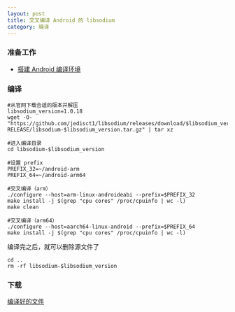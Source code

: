 ```yaml
---
layout: post
title: 交叉编译 Android 的 libsodium
category: 编译
---
```


### 准备工作
- [搭建 Android 编译环境](/编译/2019/11/22/android-environment.html)

### 编译
```shell
#从官网下载合适的版本并解压
libsodium_version=1.0.18
wget -O- "https://github.com/jedisct1/libsodium/releases/download/$libsodium_version-RELEASE/libsodium-$libsodium_version.tar.gz" | tar xz

#进入编译目录
cd libsodium-$libsodium_version

#设置 prefix
PREFIX_32=~/android-arm
PREFIX_64=~/android-arm64

#交叉编译（arm）
./configure --host=arm-linux-androideabi --prefix=$PREFIX_32
make install -j $(grep "cpu cores" /proc/cpuinfo | wc -l)
make clean

#交叉编译（arm64）
./configure --host=aarch64-linux-android --prefix=$PREFIX_64
make install -j $(grep "cpu cores" /proc/cpuinfo | wc -l)
```

编译完之后，就可以删除源文件了
```shell
cd ..
rm -rf libsodium-$libsodium_version
```

### 下载
[编译好的文件](/assets/android-libsodium.tar.gz)
